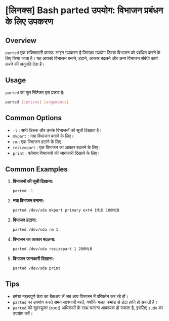 # [लिनक्स] Bash parted उपयोग: विभाजन प्रबंधन के लिए उपकरण

## Overview
`parted` एक शक्तिशाली कमांड-लाइन उपकरण है जिसका उपयोग डिस्क विभाजन को प्रबंधित करने के लिए किया जाता है। यह आपको विभाजन बनाने, हटाने, आकार बदलने और अन्य विभाजन संबंधी कार्य करने की अनुमति देता है।

## Usage
`parted` का मूल सिंटैक्स इस प्रकार है:

```bash
parted [options] [arguments]
```

## Common Options
- `-l` : सभी डिस्क और उनके विभाजनों की सूची दिखाता है।
- `mkpart` : नया विभाजन बनाने के लिए।
- `rm` : एक विभाजन हटाने के लिए।
- `resizepart` : एक विभाजन का आकार बदलने के लिए।
- `print` : वर्तमान विभाजनों की जानकारी दिखाने के लिए।

## Common Examples
1. **विभाजनों की सूची दिखाना:**
   ```bash
   parted -l
   ```

2. **नया विभाजन बनाना:**
   ```bash
   parted /dev/sda mkpart primary ext4 1MiB 100MiB
   ```

3. **विभाजन हटाना:**
   ```bash
   parted /dev/sda rm 1
   ```

4. **विभाजन का आकार बदलना:**
   ```bash
   parted /dev/sda resizepart 1 200MiB
   ```

5. **विभाजन जानकारी दिखाना:**
   ```bash
   parted /dev/sda print
   ```

## Tips
- हमेशा महत्वपूर्ण डेटा का बैकअप लें जब आप विभाजन में परिवर्तन कर रहे हों।
- `parted` का उपयोग करते समय सावधानी बरतें, क्योंकि गलत कमांड से डेटा हानि हो सकती है।
- `parted` को सुपरयूजर (root) अधिकारों के साथ चलाना आवश्यक हो सकता है, इसलिए `sudo` का उपयोग करें।